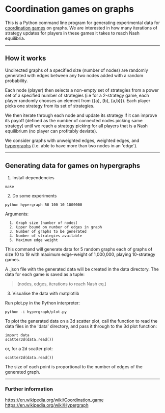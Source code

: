 Coordination games on graphs
===================

This is a Python command line program for generating experimental data for [coordination games][1] on graphs. We are interested in how many iterations of strategy updates for players in these games it takes to reach Nash equilibria.

----------

How it works
-------------

Undirected graphs of a specified size (number of nodes) are randomly generated with edges between any two nodes added with a random probability.

Each node (player) then selects a non-empty set of strategies from a power set of a specified number of strategies (i.e for a 2-strategy game, each player randomly chooses an element from {{a}, {b}, {a,b}}). Each player picks one strategy from its set of strategies.

We then iterate through each node and update its strategy if it can improve its payoff (defined as the number of connected nodes picking same strategy) until we reach a strategy picking for all players that is a Nash equilibrium (no player can profitably deviate).

We consider graphs with unweighted edges, weighted edges, and [hypergraphs][2] (i.e. able to have more than two nodes in an 'edge').

----------

Generating data for games on hypergraphs
-------------

1. Install dependencies

  ```
  make
  ```

2. Do some experiments

  ```
  python hypergraph 50 100 10 1000000
  ```
  Arguments:

      1. Graph size (number of nodes)
      2. Upper bound on number of edges in graph
      3. Number of graphs to be generated
      4. Number of strategies available
      5. Maximum edge weight

  This command will generate data for 5 random graphs each of graphs of size 10 to 19 with maximum edge-weight of 1,000,000, playing 10-strategy games.

  A .json file with the generated data will be created in the data directory. The data for each game is saved as a tuple:

  >(nodes, edges, iterations to reach Nash eq.)

3. Visualise the data with matplotlib

  Run plot.py in the Python interpreter:

  ```
  python -i hypergraph/plot.py
  ```

  To plot the generated data on a 3d scatter plot, call the function to read the data files in the 'data' directory, and pass it through to the 3d plot function:

  ```
  import data
  scatter3d(data.read())
  ```

  or, for a 2d scatter plot:

  ```
  scatter2d(data.read())
  ```

  The size of each point is proportional to the number of edges of the generated graph.

----------

### Further information
https://en.wikipedia.org/wiki/Coordination_game
https://en.wikipedia.org/wiki/Hypergraph

[1]: https://en.wikipedia.org/wiki/Coordination_game
[2]: https://en.wikipedia.org/wiki/Hypergraph
